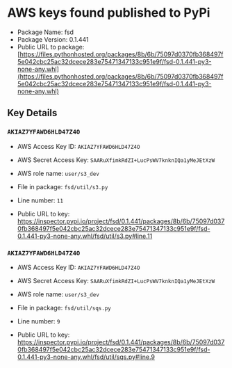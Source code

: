 # AWS keys found published to PyPi

* Package Name: fsd
* Package Version: 0.1.441
* Public URL to package: [https://files.pythonhosted.org/packages/8b/6b/75097d0370fb368497f5e042cbc25ac32dcece283e75471347133c951e9f/fsd-0.1.441-py3-none-any.whl](https://files.pythonhosted.org/packages/8b/6b/75097d0370fb368497f5e042cbc25ac32dcece283e75471347133c951e9f/fsd-0.1.441-py3-none-any.whl)

## Key Details

### `AKIAZ7YFAWD6HLD47Z4O`

* AWS Access Key ID: `AKIAZ7YFAWD6HLD47Z4O`
* AWS Secret Access Key: `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` 
* AWS role name: `user/s3_dev`
* File in package: `fsd/util/s3.py`
* Line number: `11`

* Public URL to key: https://inspector.pypi.io/project/fsd/0.1.441/packages/8b/6b/75097d0370fb368497f5e042cbc25ac32dcece283e75471347133c951e9f/fsd-0.1.441-py3-none-any.whl/fsd/util/s3.py#line.11



### `AKIAZ7YFAWD6HLD47Z4O`

* AWS Access Key ID: `AKIAZ7YFAWD6HLD47Z4O`
* AWS Secret Access Key: `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` 
* AWS role name: `user/s3_dev`
* File in package: `fsd/util/sqs.py`
* Line number: `9`

* Public URL to key: https://inspector.pypi.io/project/fsd/0.1.441/packages/8b/6b/75097d0370fb368497f5e042cbc25ac32dcece283e75471347133c951e9f/fsd-0.1.441-py3-none-any.whl/fsd/util/sqs.py#line.9


